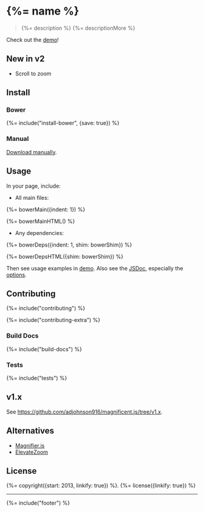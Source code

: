 # {%= name %}

> {%= description %} {%= descriptionMore %}

Check out the [demo][mag-demo]!

## New in v2

* Scroll to zoom

## Install

### Bower

{%= include("install-bower", {save: true}) %}

### Manual

[Download manually](https://github.com/adjohnson916/magnificent.js/releases).

## Usage

In your page, include:

* All main files:

{%= bowerMain({indent: 1}) %}

{%= bowerMainHTML() %}

* Any dependencies:

{%= bowerDeps({indent: 1, shim: bowerShim}) %}

{%= bowerDepsHTML({shim: bowerShim}) %}

Then see usage examples in [demo][mag-demo].
Also see the [JSDoc][mag-jsdoc], especially the [options][mag-jsdoc-opts].

## Contributing

{%= include("contributing") %}

{%= include("contributing-extra") %}

### Build Docs

{%= include("build-docs") %}

### Tests

{%= include("tests") %}

## v1.x

See https://github.com/adjohnson916/magnificent.js/tree/v1.x.

## Alternatives

* [Magnifier.js]
* [ElevateZoom]

## License
{%= copyright({start: 2013, linkify: true}) %}.
{%= license({linkify: true}) %}


***

{%= include("footer") %}

[mag-demo]: http://andrz.me/magnificent.js/examples/demo/
[mag-jsdoc]: http://andrz.me/magnificent.js/docs/jsdoc/
[mag-jsdoc-opts]: http://andrz.me/magnificent.js/docs/jsdoc/global.html#MagnificentOptions
[bower]: http://bower.io/
[Magnifier.js]: http://mark-rolich.github.io/Magnifier.js/
[ElevateZoom]: http://www.elevateweb.co.uk/image-zoom
